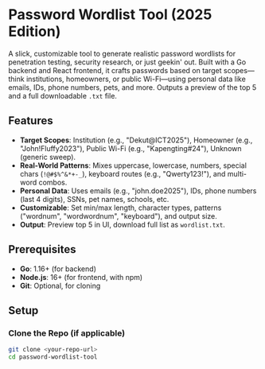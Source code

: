 # Password Wordlist Tool (2025 Edition)

A slick, customizable tool to generate realistic password wordlists for penetration testing, security research, or just geekin' out. Built with a Go backend and React frontend, it crafts passwords based on target scopes—think institutions, homeowners, or public Wi-Fi—using personal data like emails, IDs, phone numbers, pets, and more. Outputs a preview of the top 5 and a full downloadable `.txt` file.

## Features
- **Target Scopes**: Institution (e.g., "Dekut@ICT2025"), Homeowner (e.g., "John!Fluffy2023"), Public Wi-Fi (e.g., "Kapengting#24"), Unknown (generic sweep).
- **Real-World Patterns**: Mixes uppercase, lowercase, numbers, special chars (`!@#$%^&*+-_`), keyboard routes (e.g., "Qwerty123!"), and multi-word combos.
- **Personal Data**: Uses emails (e.g., "john.doe2025"), IDs, phone numbers (last 4 digits), SSNs, pet names, schools, etc.
- **Customizable**: Set min/max length, character types, patterns ("wordnum", "wordwordnum", "keyboard"), and output size.
- **Output**: Preview top 5 in UI, download full list as `wordlist.txt`.

## Prerequisites
- **Go**: 1.16+ (for backend)
- **Node.js**: 16+ (for frontend, with npm)
- **Git**: Optional, for cloning

## Setup

### Clone the Repo (if applicable)
```bash
git clone <your-repo-url>
cd password-wordlist-tool

